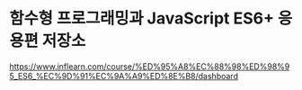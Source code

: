 # 함수형 프로그래밍과 JavaScript ES6+ 응용편 저장소

https://www.inflearn.com/course/%ED%95%A8%EC%88%98%ED%98%95_ES6_%EC%9D%91%EC%9A%A9%ED%8E%B8/dashboard
